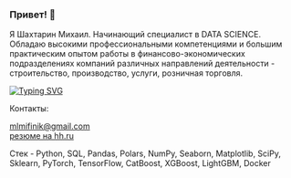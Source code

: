 ### Привет! 👋

Я Шахтарин Михаил. Начинающий специалист в DATA SCIENCE. Обладаю высокими профессиональными компетенциями и большим практическим опытом работы в финансово-экономических подразделениях компаний различных направлений деятельности - строительство, производство, услуги, розничная торговля.

[![Typing SVG](https://readme-typing-svg.herokuapp.com?color=%ffffff&lines=junior+data+scientist)](https://git.io/typing-svg)

Контакты:

  mlmifinik@gmail.com<br>
  [резюме на hh.ru](https://hh.ru/resume/60fee53cff0c02c0120039ed1f6b4453736b73)

Стек - Python, SQL, Pandas, Polars, NumPy, Seaborn, Matplotlib, SciPy, Sklearn, PyTorch, TensorFlow, CatBoost, XGBoost, LightGBM, Docker



<!--
**mlmifinik/mlmifinik** is a ✨ _special_ ✨ repository because its `README.md` (this file) appears on your GitHub profile.

Here are some ideas to get you started:

- 🔭 I’m currently working on ...
- 🌱 I’m currently learning ...
- 👯 I’m looking to collaborate on ...
- 🤔 I’m looking for help with ...
- 💬 Ask me about ...
- 📫 How to reach me: ...
- 😄 Pronouns: ...
- ⚡ Fun fact: ...
-->
